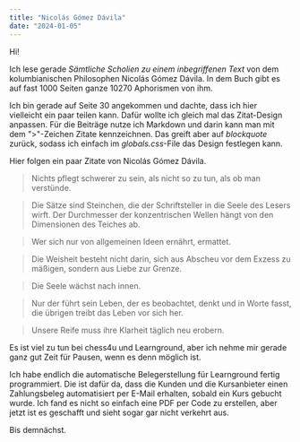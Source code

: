 ```yaml
---
title: "Nicolás Gómez Dávila"
date: "2024-01-05"
---
```


Hi!

Ich lese gerade _Sämtliche Scholien zu einem inbegriffenen Text_ von dem kolumbianischen Philosophen Nicolás Gómez Dávila. In dem Buch gibt es auf fast 1000 Seiten ganze 10270 Aphorismen von ihm.

Ich bin gerade auf Seite 30 angekommen und dachte, dass ich hier vielleicht ein paar teilen kann. Dafür wollte ich gleich mal das Zitat-Design anpassen. Für die Beiträge nutze ich Markdown und darin kann man mit dem ">"-Zeichen Zitate kennzeichnen. Das greift aber auf _blockquote_ zurück, sodass ich einfach im _globals.css_-File das Design festlegen kann.

Hier folgen ein paar Zitate von Nicolás Gómez Dávila.

> Nichts pflegt schwerer zu sein, als nicht so zu tun, als ob man verstünde.

> Die Sätze sind Steinchen, die der Schriftsteller in die Seele des Lesers wirft. Der Durchmesser der konzentrischen Wellen hängt von den Dimensionen des Teiches ab.

> Wer sich nur von allgemeinen Ideen ernährt, ermattet.

> Die Weisheit besteht nicht darin, sich aus Abscheu vor dem Exzess zu mäßigen, sondern aus Liebe zur Grenze.

> Die Seele wächst nach innen.

> Nur der führt sein Leben, der es beobachtet, denkt und in Worte fasst, die übrigen treibt das Leben vor sich her.

> Unsere Reife muss ihre Klarheit täglich neu erobern.

Es ist viel zu tun bei chess4u und Learnground, aber ich nehme mir gerade ganz gut Zeit für Pausen, wenn es denn möglich ist.

Ich habe endlich die automatische Belegerstellung für Learnground fertig programmiert. Die ist dafür da, dass die Kunden und die Kursanbieter einen Zahlungsbeleg automatisiert per E-Mail erhalten, sobald ein Kurs gebucht wurde. Ich fand es nicht so einfach eine PDF per Code zu erstellen, aber jetzt ist es geschafft und sieht sogar gar nicht verkehrt aus.

Bis demnächst.
